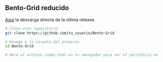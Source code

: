 ## Bento-Grid reducido

[Aquí](https://github.com/jaimegpm/Bento-Grid/releases/download/v1.0/bento-grid.rar) la descarga directa de la última release.

```bash
# Clona este repositorio
git clone https://github.com/tu_usuario/Bento-Grid

# Navega a la carpeta del proyecto
cd Bento-Grid

# Abre el archivo index.html en tu navegador para ver el portafolio en acción.
